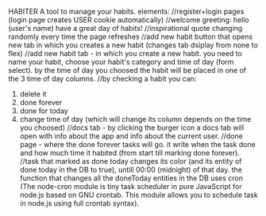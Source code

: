 HABITER
A tool to manage your habits.
elements:
//register+login pages (login page creates USER cookie automatically)
//welcome greeting: hello (user's name) have a great day of habits!
//inspirational quote changing randomly every time the page refreshes
//add new habit button that opens new tab in which you creates a new habit (changes tab dsiplay from none to flex)
//add new habit tab - in which you create a new habit. you need to name your habit, choose your habit's category and time of day (form select). by the time of day you choosed the habit will be placed in one of the 3 time of day columns.
//by checking a habit you can:
1. delete it
2. done forever
3. done for today
4. change time of day (which will change its column depends on the time you choosed)
//docs tab - by clicking the burger icon a docs tab will open with info about the app and info about the current user.
//done page - where the done forever tasks will go. it write when the task done and how much time it habited (from start till marking done forever).
//task that marked as done today changes its color (and its entity of done today in the DB to true), untill 00:00 (midnight) of that day. the function that changes all the doneToday entities in the DB uses cron (The node-cron module is tiny task scheduler in pure JavaScript for node.js based on GNU crontab. This module allows you to schedule task in node.js using full crontab syntax).